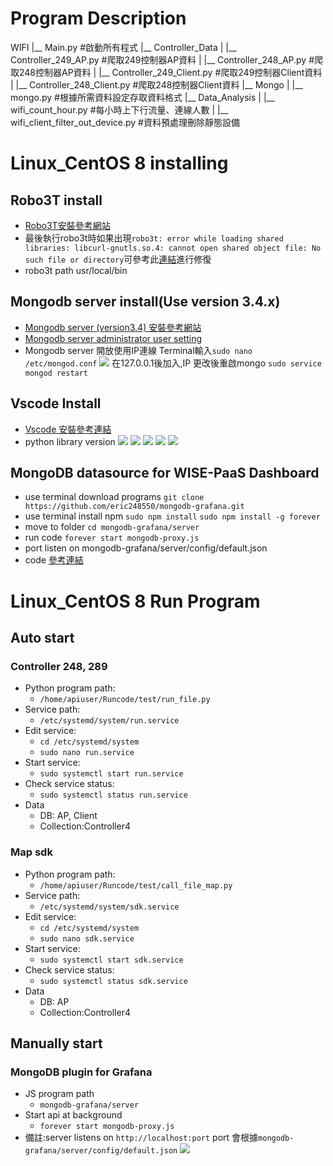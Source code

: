 # Program Description

WIFI
|__ Main.py #啟動所有程式
|__ Controller_Data
|  |__ Controller_249_AP.py #爬取249控制器AP資料
|  |__ Controller_248_AP.py #爬取248控制器AP資料
|  |__ Controller_249_Client.py #爬取249控制器Client資料
|  |__ Controller_248_Client.py #爬取248控制器Client資料
|__ Mongo
|  |__ mongo.py #根據所需資料設定存取資料格式
|__ Data_Analysis
|  |__ wifi_count_hour.py #每小時上下行流量、連線人數
|  |__ wifi_client_filter_out_device.py #資料預處理刪除靜態設備

# Linux_CentOS 8 installing
## Robo3T install
- [Robo3T安裝參考網站](https://www.centlinux.com/2020/09/install-robo-3t-mongodb-gui-on-centos-8.html  )
- 最後執行robo3t時如果出現`robo3t: error while loading shared libraries: libcurl-gnutls.so.4: cannot open shared object file: No such file or directory`可參考此[連結](https://www.youtube.com/watch?v=_bae1v0o_JA&ab_channel=gotbletu)進行修復
- robo3t path usr/local/bin

## Mongodb server install(Use version 3.4.x)
- [Mongodb server (version3.4) 安裝參考網站](https://www.mongodb.com/docs/v3.4/tutorial/install-mongodb-enterprise-on-red-hat/)
- [Mongodb server administrator user setting](https://www.digitalocean.com/community/tutorials/how-to-secure-mongodb-on-centos-8#step-1-adding-an-administrative-user
)
- Mongodb server 開放使用IP連線
Terminal輸入`sudo nano /etc/mongod.conf`
![](https://i.imgur.com/v8s0PfU.png)
在127.0.0.1後加入,IP
更改後重啟mongo `sudo service mongod restart`

## Vscode Install
- [Vscode 安裝參考連結](https://code.visualstudio.com/docs/setup/linux)
- python library version
![](https://i.imgur.com/153salr.png)
![](https://i.imgur.com/Sje1voh.png)
![](https://i.imgur.com/gE5k3QC.png)
![](https://i.imgur.com/0eCpFXq.png)
![](https://i.imgur.com/mWsDZaJ.png)


## MongoDB datasource for WISE-PaaS Dashboard
- use terminal download programs
    `git clone https://github.com/eric248550/mongodb-grafana.git`
- use terminal install npm
    `sudo npm install`
    `sudo npm install -g forever`
- move to folder 
    `cd mongodb-grafana/server`
- run code
    `forever start mongodb-proxy.js`
- port listen on mongodb-grafana/server/config/default.json
- code [參考連結](https://github.com/eric248550/mongodb-grafana)
# Linux_CentOS 8 Run Program
## Auto start
### Controller 248, 289
- Python program path:
  - `/home/apiuser/Runcode/test/run_file.py`
- Service path:
  - `/etc/systemd/system/run.service`
- Edit service: 
    - `cd /etc/systemd/system `
    - `sudo nano run.service`
- Start service:
     - `sudo systemctl start run.service`
- Check service status:
     - `sudo systemctl status run.service`
- Data 
    - DB: AP, Client
    - Collection:Controller4
### Map sdk
- Python program path:
  - `/home/apiuser/Runcode/test/call_file_map.py`
- Service path:
  - `/etc/systemd/system/sdk.service`
- Edit service: 
    - `cd /etc/systemd/system `
    - `sudo nano sdk.service`
- Start service:
     - `sudo systemctl start sdk.service`
- Check service status:
     - `sudo systemctl status sdk.service`
- Data 
    - DB: AP
    - Collection:Controller4

## Manually start 
### MongoDB plugin for Grafana
- JS program path
  -  `mongodb-grafana/server`
- Start api at background
  - `forever start mongodb-proxy.js`
- 備註:server listens on `http://localhost:port` port 會根據`mongodb-grafana/server/config/default.json`
    ![](https://i.imgur.com/G3INcEW.png)

